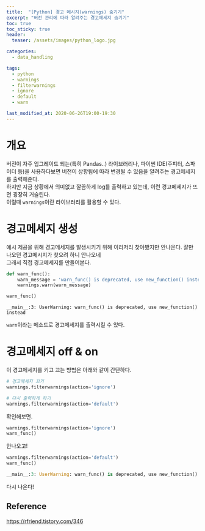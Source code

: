 ```yaml
---
title:  "[Python] 경고 메시지(warnings) 숨기기"
excerpt: "버전 관리에 따라 알려주는 경고메세지 숨기기"
toc: true
toc_sticky: true
header:
  teaser: /assets/images/python_logo.jpg

categories:
  - data_handling

tags:
  - python
  - warnings
  - filterwarnings
  - ignore
  - default
  - warn

last_modified_at: 2020-06-26T19:00-19:30
---
```


# 개요  

버전이 자주 업그레이드 되는(특히 Pandas..) 라이브러리나, 파이썬 IDE(주피터, 스파이더 등)을 사용하다보면 버전이 상향됨에 따라 변경될 수 있음을 알려주는 경고메세지를 출력해준다.  
하지만 지금 상황에서 의미없고 깔끔하게 log를 출력하고 있는데, 이런 경고메세지가 뜨면 굉장히 거슬린다.  
이럴때 `warnings`이란 라이브러리를 활용할 수 있다.  


# 경고메세지 생성  

예시 제공을 위해 경고메세지를 발생시키기 위해 이리저리 찾아봤지만 안나온다. 잘만 나오던 경고메시지가 찾으려 하니 안나오네  
그래서 직접 경고메세지를 만들어본다.  

```python  
def warn_func():
    warn_message = 'warn_func() is deprecated, use new_function() instead' 
    warnings.warn(warn_message)

warn_func()
```

```
__main__:3: UserWarning: warn_func() is deprecated, use new_function() instead
```

`warn`이라는 메소드로 경고메세지를 출력시킬 수 있다.  


# 경고메세지 off & on  

이 경고메세지를 키고 끄는 방법은 아래와 같이 간단하다.  

```python
# 경고메세지 끄기
warnings.filterwarnings(action='ignore')

# 다시 출력하게 하기
warnings.filterwarnings(action='default')
```

확인해보면.   

```python
warnings.filterwarnings(action='ignore')
warn_func()
```


안나오고!

```python
warnings.filterwarnings(action='default')
warn_func()
```

```python
__main__:3: UserWarning: warn_func() is deprecated, use new_function() instead
```

다시 나온다!  


## Reference  

https://rfriend.tistory.com/346  

